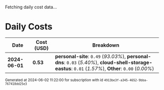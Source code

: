 Fetching daily cost data...
# Daily Costs

| Date | Cost (USD) | Breakdown |
|------|----------------|-----------|
| **2024-06-01** | **0.53** | **personal-site**: `0.49` (_93.03%_), **personal-dns**: `0.03` (_5.40%_), **cloud-shell-storage-eastus**: `0.01` (_1.57%_), **Other**: `0.00` (_0.00%_) |


<sup>Generated at 2024-06-02 11:22:00 for subscription with id `4913be3f-a345-4652-9bba-767418dd25e3`</sup>

